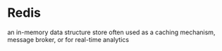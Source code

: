 # Redis

an in-memory data structure store
often used as a caching mechanism, message broker, or for real-time analytics